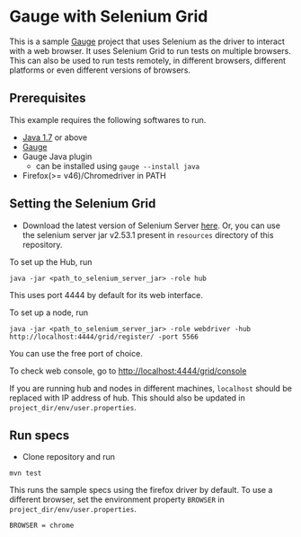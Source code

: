 # Gauge with Selenium Grid

This is a sample [Gauge](http://getgauge.io/) project that uses Selenium as the driver to interact with a web browser. It uses Selenium Grid to run tests on multiple browsers.
This can also be used to run tests remotely, in different browsers, different platforms or even different versions of browsers.

## Prerequisites

This example requires the following softwares to run.
  * [Java 1.7](http://www.oracle.com/technetwork/java/javase/downloads/jdk8-downloads-2133151.html) or above
  * [Gauge](http://getgauge.io/get-started/index.html)
  * Gauge Java plugin
    * can be installed using `gauge --install java`
  * Firefox(>= v46)/Chromedriver in PATH


## Setting the Selenium Grid

* Download the latest version of Selenium Server [here](http://docs.seleniumhq.org/download/). Or, you can use the selenium server jar v2.53.1 present in `resources` directory of this repository.

To set up the Hub, run
```
java -jar <path_to_selenium_server_jar> -role hub
```
This uses port 4444 by default for its web interface.

To set up a node, run
```
java -jar <path_to_selenium_server_jar> -role webdriver -hub http://localhost:4444/grid/register/ -port 5566
```
You can use the free port of choice.

To check web console, go to [http://localhost:4444/grid/console](http://localhost:4444/grid/console)

If you are running hub and nodes in different machines, `localhost` should be replaced with IP address of hub. This should also be updated in `project_dir/env/user.properties`.

## Run specs

* Clone repository and run

```
mvn test
```
This runs the sample specs using the firefox driver by default. To use a different browser, set the environment property `BROWSER` in `project_dir/env/user.properties`.

```
BROWSER = chrome
```







